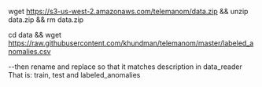 wget https://s3-us-west-2.amazonaws.com/telemanom/data.zip && unzip data.zip && rm data.zip

cd data && wget https://raw.githubusercontent.com/khundman/telemanom/master/labeled_anomalies.csv


--then rename and replace so that it matches description in data_reader
		That is: train, test and labeled_anomalies